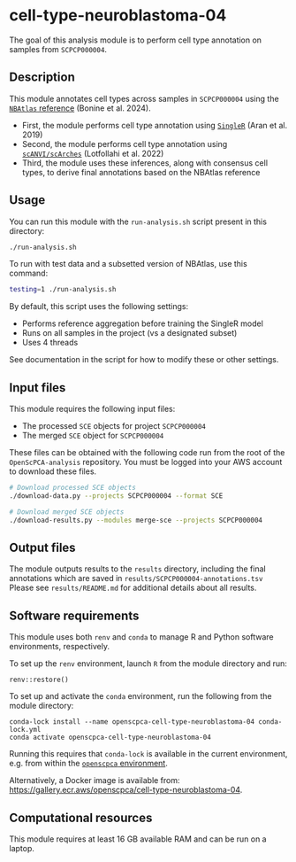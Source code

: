 # cell-type-neuroblastoma-04

The goal of this analysis module is to perform cell type annotation on samples from `SCPCP000004`.

## Description

This module annotates cell types across samples in `SCPCP000004` using the [`NBAtlas` reference](https://doi.org/10.1016/j.celrep.2024.114804) (Bonine et al. 2024).

* First, the module performs cell type annotation using [`SingleR`](https://doi.org/10.1016/j.celrep.2024.114804) (Aran et al. 2019)
* Second, the module performs cell type annotation using [`scANVI/scArches`](https://doi.org/10.1038/s41587-021-01001-7) (Lotfollahi et al. 2022)
* Third, the module uses these inferences, along with consensus cell types, to derive final annotations based on the NBAtlas reference

## Usage

You can run this module with the `run-analysis.sh` script present in this directory:

```sh
./run-analysis.sh
```

To run with test data and a subsetted version of NBAtlas, use this command:
```sh
testing=1 ./run-analysis.sh
```

By default, this script uses the following settings:
* Performs reference aggregation before training the SingleR model
* Runs on all samples in the project (vs a designated subset)
* Uses 4 threads

See documentation in the script for how to modify these or other settings.

## Input files

This module requires the following input files:

* The processed `SCE` objects for project `SCPCP000004`
* The merged `SCE` object for `SCPCP000004`

These files can be obtained with the following code run from the root of the `OpenScPCA-analysis` repository.
You must be logged into your AWS account to download these files.

```sh
# Download processed SCE objects
./download-data.py --projects SCPCP000004 --format SCE

# Download merged SCE objects
./download-results.py --modules merge-sce --projects SCPCP000004
```

## Output files

The module outputs results to the `results` directory, including the final annotations which are saved in `results/SCPCP000004-annotations.tsv`
Please see `results/README.md` for additional details about all results.

## Software requirements

This module uses both `renv` and `conda` to manage R and Python software environments, respectively.

To set up the `renv` environment, launch `R` from the module directory and run:

```
renv::restore()
```

To set up and activate the `conda` environment, run the following from the module directory:

```
conda-lock install --name openscpca-cell-type-neuroblastoma-04 conda-lock.yml
conda activate openscpca-cell-type-neuroblastoma-04
```

Running this requires that `conda-lock` is available in the current environment, e.g. from within the [`openscpca` environment](https://openscpca.readthedocs.io/en/latest/technical-setup/environment-setup/setup-conda/#create-an-openscpca-conda-environment).


Alternatively, a Docker image is available from: <https://gallery.ecr.aws/openscpca/cell-type-neuroblastoma-04>.


## Computational resources

This module requires at least 16 GB available RAM and can be run on a laptop.

